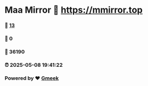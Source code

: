 # Maa Mirror :link: https://mmirror.top 
### :page_facing_up: [13](https://mmirror.top/tag.html) 
### :speech_balloon: 0 
### :hibiscus: 36190 
### :alarm_clock: 2025-05-08 19:41:22 
### Powered by :heart: [Gmeek](https://github.com/Meekdai/Gmeek)
